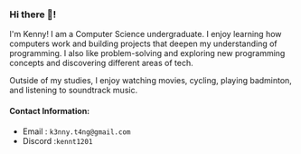 ### Hi there 👋!

I'm Kenny! I am a Computer Science undergraduate. I enjoy learning how computers work and building projects that deepen my understanding of programming. I also like problem-solving and exploring new programming concepts and discovering different areas of tech.

Outside of my studies, I enjoy watching movies, cycling, playing badminton, and listening to soundtrack music.

#### Contact Information:
- Email : `k3nny.t4ng@gmail.com`
- Discord :`kennt1201`
